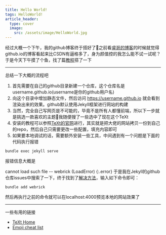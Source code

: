 ```yaml
---
title: Hello World!
tags: HelloWorld!
article_header:
  type: cover
  image:
    src: /assets/image/HelloWorld.jpg
---
```


经过大概一个下午，我的github博客终于搭好了:tada:之前看[睿哥的博客](https://bot-man-jl.github.io)的时候就觉得github.io的博客看起来比CSDN有逼格多了，身为颜值控的我怎么能不试一试呢？于是今天下午摸了个鱼，找了篇[教程](https://keysaim.github.io/post/blog/2017-08-15-how-to-setup-your-github-io-blog/)搭了一下

---

总结一下大概的流程吧

1. 首先需要在自己的github目录新建一个仓库，这个仓库名是username.github.io(username是你的github用户名)
2. 向这个目录中增加静态文件，然后访问 https://username.github.io 就会看到渲染出来的效果。github默认使用Jekyll框架进行网站的构建
3. 当然，完全自己写网页是不可能的，毕竟不是所有人都懂前端，所以下一步就是挑选一款喜欢的主题:ghost:我随便搜了一些选中了现在这个TeXt
4. 安装的教程可以参照[TeXt的官网](https://tianqi.name/jekyll-TeXt-theme/docs/en/quick-start)进行，其实就是把大佬的网站拷贝一份到自己的repo，然后自己只需要更改一些配置，填充内容即可
5. 如果要本地调试的话，需要额外安装一些工具，中间遇到有一个问题是下面的代码执行报错

```
bundle exec jekyll serve
```
报错信息大概是

cannot load such file -- webrick (LoadError)
{:.error}
于是我在Jekyll的github仓库issues中搜索了一下，终于找到了[解决方法](https://github.com/jekyll/jekyll/issues/8531)，输入如下命令即可：
```
bundle add webrick
```
然后再执行之前的命令就可以在localhost:4000预览本地的网站效果了

---

一些有用的链接

- [TeXt Home](https://tianqi.name/jekyll-TeXt-theme/test/)
- [Emoji cheat list](https://github.com/ikatyang/emoji-cheat-sheet/blob/master/README.md)